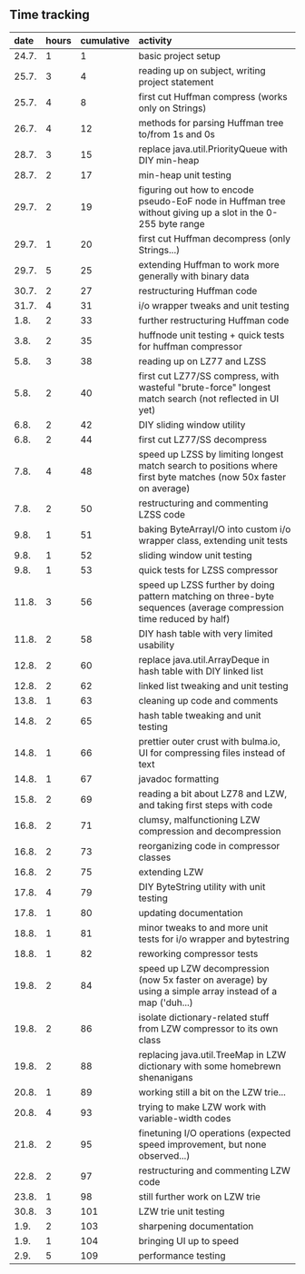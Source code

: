 ## Time tracking

| date | hours | cumulative | activity |
|:-----|:------|:-----------|:---------|
| 24.7. | 1 | 1 | basic project setup |
| 25.7. | 3 | 4 | reading up on subject, writing project statement |
| 25.7. | 4 | 8 | first cut Huffman compress (works only on Strings) |
| 26.7. | 4 | 12 | methods for parsing Huffman tree to/from 1s and 0s |
| 28.7. | 3 | 15 | replace java.util.PriorityQueue with DIY min-heap |
| 28.7. | 2 | 17 | min-heap unit testing |
| 29.7. | 2 | 19 | figuring out how to encode pseudo-EoF node in Huffman tree without giving up a slot in the 0-255 byte range |
| 29.7. | 1 | 20 | first cut Huffman decompress (only Strings...) |
| 29.7. | 5 | 25 | extending Huffman to work more generally with binary data |
| 30.7. | 2 | 27 | restructuring Huffman code |
| 31.7. | 4 | 31 | i/o wrapper tweaks and unit testing |
| 1.8. | 2 | 33 | further restructuring Huffman code |
| 3.8. | 2 | 35 | huffnode unit testing + quick tests for huffman compressor |
| 5.8. | 3 | 38 | reading up on LZ77 and LZSS |
| 5.8. | 2 | 40 | first cut LZ77/SS compress, with wasteful "brute-force" longest match search (not reflected in UI yet) |
| 6.8. | 2 | 42 | DIY sliding window utility |
| 6.8. | 2 | 44 | first cut LZ77/SS decompress |
| 7.8. | 4 | 48 | speed up LZSS by limiting longest match search to positions where first byte matches (now 50x faster on average) |
| 7.8. | 2 | 50 | restructuring and commenting LZSS code |
| 9.8. | 1 | 51 | baking ByteArrayI/O into custom i/o wrapper class, extending unit tests |
| 9.8. | 1 | 52 | sliding window unit testing |
| 9.8. | 1 | 53 | quick tests for LZSS compressor |
| 11.8. | 3 | 56 | speed up LZSS further by doing pattern matching on three-byte sequences (average compression time reduced by half) |
| 11.8. | 2 | 58 | DIY hash table with very limited usability |
| 12.8. | 2 | 60 | replace java.util.ArrayDeque in hash table with DIY linked list |
| 12.8. | 2 | 62 | linked list tweaking and unit testing |
| 13.8. | 1 | 63 | cleaning up code and comments |
| 14.8. | 2 | 65 | hash table tweaking and unit testing |
| 14.8. | 1 | 66 | prettier outer crust with bulma.io, UI for compressing files instead of text |
| 14.8. | 1 | 67 | javadoc formatting |
| 15.8. | 2 | 69 | reading a bit about LZ78 and LZW, and taking first steps with code |
| 16.8. | 2 | 71 | clumsy, malfunctioning LZW compression and decompression |
| 16.8. | 2 | 73 | reorganizing code in compressor classes |
| 16.8. | 2 | 75 | extending LZW |
| 17.8. | 4 | 79 | DIY ByteString utility with unit testing |
| 17.8. | 1 | 80 | updating documentation |
| 18.8. | 1 | 81 | minor tweaks to and more unit tests for i/o wrapper and bytestring |
| 18.8. | 1 | 82 | reworking compressor tests |
| 19.8. | 2 | 84 | speed up LZW decompression (now 5x faster on average) by using a simple array instead of a map ('duh...) |
| 19.8. | 2 | 86 | isolate dictionary-related stuff from LZW compressor to its own class |
| 19.8. | 2 | 88 | replacing java.util.TreeMap in LZW dictionary with some homebrewn shenanigans |
| 20.8. | 1 | 89 | working still a bit on the LZW trie... |
| 20.8. | 4 | 93 | trying to make LZW work with variable-width codes |
| 21.8. | 2 | 95 | finetuning I/O operations (expected speed improvement, but none observed...) |
| 22.8. | 2 | 97 | restructuring and commenting LZW code |
| 23.8. | 1 | 98 | still further work on LZW trie |
| 30.8. | 3 | 101 | LZW trie unit testing |
| 1.9. | 2 | 103 | sharpening documentation |
| 1.9. | 1 | 104 | bringing UI up to speed |
| 2.9. | 5 | 109 | performance testing |
